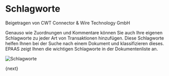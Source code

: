 <!-- add-breadcrumbs -->
# Schlagworte
<span class="text-muted contributed-by">Beigetragen von CWT Connector & Wire Technology GmbH</span>

Genauso wie Zuordnungen und Kommentare können Sie auch Ihre eigenen Schlagworte zu jeder Art von Transaktionen hinzufügen. Diese Schlagworte helfen Ihnen bei der Suche nach einem Dokument und klassifizieren dieses. EPAAS zeigt Ihnen die wichtigen Schlagworte in der Dokumentenliste an.

![Schlagworte](/docs/assets/old_images/epaas/tags-in-list.png)

{next}
